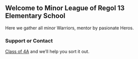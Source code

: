 ## Welcome to Minor League of Regol 13 Elementary School
Here we gather all minor Warriors, mentor by pasionate Heros.

### Support or Contact

[Class of 4A](http://4a.regol13.ml/) and we’ll help you sort it out.

